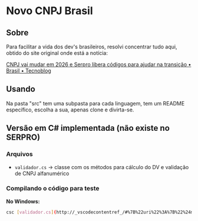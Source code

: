 # Novo CNPJ Brasil

## Sobre

Para facilitar a vida dos dev's brasileiros, resolvi concentrar tudo aqui, obtido do site original onde está a notícia:

[CNPJ vai mudar em 2026 e Serpro libera códigos para ajudar na transição • Brasil • Tecnoblog](https://tecnoblog.net/noticias/cnpj-vai-mudar-em-2026-e-serpro-libera-codigos-para-ajudar-na-transicao/)

## Usando

Na pasta "src" tem uma subpasta para cada linguagem, tem um README específico, escolha a sua, apenas clone e divirta-se.

## Versão em C# implementada (não existe no SERPRO)

### Arquivos

- `validador.cs` -> classe com os métodos para cálculo do DV e validação de CNPJ alfanumérico

### Compilando o código para teste

**No Windows:**

```sh
csc [validador.cs](http://_vscodecontentref_/#%7B%22uri%22%3A%7B%22%24mid%22%3A1%2C%22fsPath%22%3A%22c%3A%5C%5CUsers%5C%5Cgerso%5C%5Csource%5C%5Crepos%5C%5Cgersonfreire%5C%5Cnovo-cnpj%5C%5Csrc%5C%5Cdotnet%5C%5Cvalidador.cs%22%2C%22_sep%22%3A1%2C%22external%22%3A%22file%3A%2F%2F%2Fc%253A%2FUsers%2Fgerso%2Fsource%2Frepos%2Fgersonfreire%2Fnovo-cnpj%2Fsrc%2Fdotnet%2Fvalidador.cs%22%2C%22path%22%3A%22%2Fc%3A%2FUsers%2Fgerso%2Fsource%2Frepos%2Fgersonfreire%2Fnovo-cnpj%2Fsrc%2Fdotnet%2Fvalidador.cs%22%2C%22scheme%22%3A%22file%22%7D%7D) dv.cs
```

